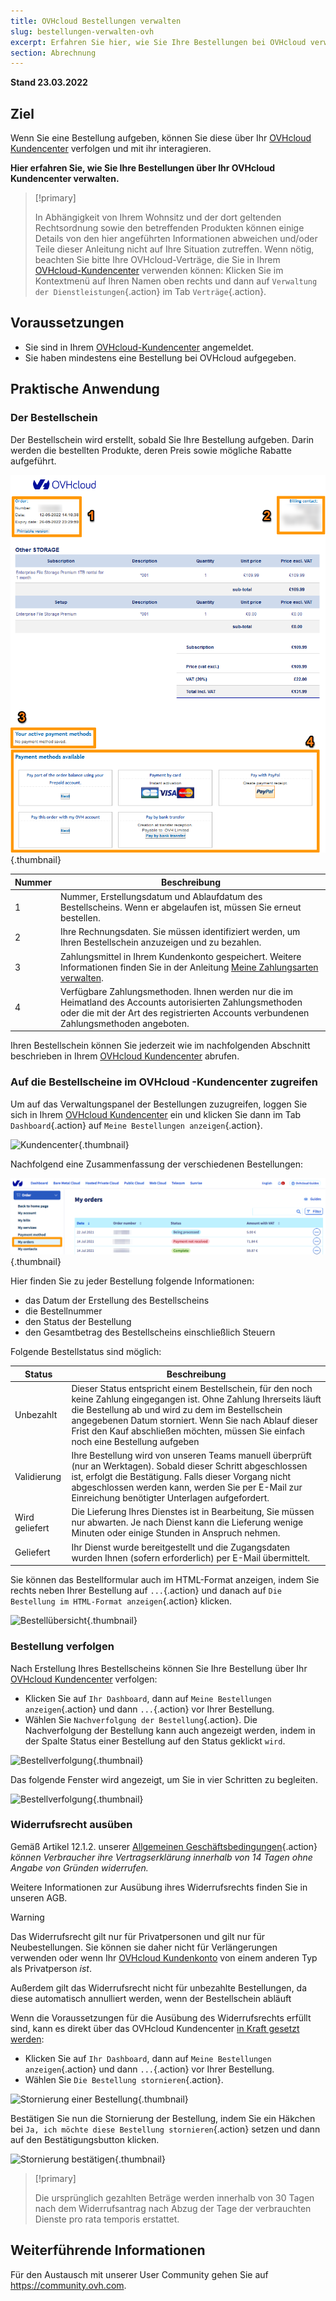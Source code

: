 ```yaml
---
title: OVHcloud Bestellungen verwalten
slug: bestellungen-verwalten-ovh
excerpt: Erfahren Sie hier, wie Sie Ihre Bestellungen bei OVHcloud verwalten
section: Abrechnung
---
```


**Stand 23.03.2022**

## Ziel

Wenn Sie eine Bestellung aufgeben, können Sie diese über Ihr [OVHcloud Kundencenter](https://www.ovh.com/auth/?action=gotomanager&from=https://www.ovh.de/&ovhSubsidiary=de) verfolgen und mit ihr interagieren.

**Hier erfahren Sie, wie Sie Ihre Bestellungen über Ihr OVHcloud Kundencenter verwalten.**

> [!primary]
>
> In Abhängigkeit von Ihrem Wohnsitz und der dort geltenden Rechtsordnung sowie den betreffenden Produkten können einige Details von den hier angeführten Informationen abweichen und/oder Teile dieser Anleitung nicht auf Ihre Situation zutreffen. Wenn nötig, beachten Sie bitte Ihre OVHcloud-Verträge, die Sie in Ihrem [OVHcloud-Kundencenter](https://www.ovh.com/auth/?action=gotomanager&from=https://www.ovh.de/&ovhSubsidiary=de) verwenden können: Klicken Sie im Kontextmenü auf Ihren Namen oben rechts und dann auf `Verwaltung der Dienstleistungen`{.action} im Tab `Verträge`{.action}.
>

## Voraussetzungen

- Sie sind in Ihrem [OVHcloud-Kundencenter](https://www.ovh.com/auth/?action=gotomanager&from=https://www.ovh.de/&ovhSubsidiary=de) angemeldet.
- Sie haben mindestens eine Bestellung bei OVHcloud aufgegeben.

## Praktische Anwendung

### Der Bestellschein

Der Bestellschein wird erstellt, sobald Sie Ihre Bestellung aufgeben. Darin werden die bestellten Produkte, deren Preis sowie mögliche Rabatte aufgeführt.

![OVH-Bestellschein](images/order01.png){.thumbnail}

|Nummer|Beschreibung|
|---|---|
|1|Nummer, Erstellungsdatum und Ablaufdatum des Bestellscheins. Wenn er abgelaufen ist, müssen Sie erneut bestellen.|
|2|Ihre Rechnungsdaten. Sie müssen identifiziert werden, um Ihren Bestellschein anzuzeigen und zu bezahlen.|
|3|Zahlungsmittel in Ihrem Kundenkonto gespeichert. Weitere Informationen finden Sie in der Anleitung [Meine Zahlungsarten verwalten](https://docs.ovh.com/de/billing/zahlungsarten-verwalten/).|
|4|Verfügbare Zahlungsmethoden. Ihnen werden nur die im Heimatland des Accounts autorisierten Zahlungsmethoden oder die mit der Art des registrierten Accounts verbundenen Zahlungsmethoden angeboten.|

Ihren Bestellschein können Sie jederzeit wie im nachfolgenden Abschnitt beschrieben in Ihrem [OVHcloud Kundencenter](https://www.ovh.com/auth/?action=gotomanager&from=https://www.ovh.de/&ovhSubsidiary=de) abrufen.

### Auf die Bestellscheine im OVHcloud -Kundencenter zugreifen

Um auf das Verwaltungspanel der Bestellungen zuzugreifen, loggen Sie sich in Ihrem [OVHcloud Kundencenter](https://www.ovh.com/auth/?action=gotomanager&from=https://www.ovh.de/&ovhSubsidiary=de) ein und klicken Sie dann im Tab `Dashboard`{.action} auf `Meine Bestellungen anzeigen`{.action}.

![Kundencenter](images/huborders.png){.thumbnail}

Nachfolgend eine Zusammenfassung der verschiedenen Bestellungen:

![Bestellübersicht](images/order03.png){.thumbnail}

Hier finden Sie zu jeder Bestellung folgende Informationen:

- das Datum der Erstellung des Bestellscheins
- die Bestellnummer
- den Status der Bestellung
- den Gesamtbetrag des Bestellscheins einschließlich Steuern

Folgende Bestellstatus sind möglich:

|Status|Beschreibung|
|---|---|
|Unbezahlt|Dieser Status entspricht einem Bestellschein, für den noch keine Zahlung eingegangen ist. Ohne Zahlung Ihrerseits läuft die Bestellung ab und wird zu dem im Bestellschein angegebenen Datum storniert. Wenn Sie nach Ablauf dieser Frist den Kauf abschließen möchten, müssen Sie einfach noch eine Bestellung aufgeben|
|Validierung|Ihre Bestellung wird von unseren Teams manuell überprüft (nur an Werktagen). Sobald dieser Schritt abgeschlossen ist, erfolgt die Bestätigung. Falls dieser Vorgang nicht abgeschlossen werden kann, werden Sie per E-Mail zur Einreichung benötigter Unterlagen aufgefordert.|
|Wird geliefert|Die Lieferung Ihres Dienstes ist in Bearbeitung, Sie müssen nur abwarten. Je nach Dienst kann die Lieferung wenige Minuten oder einige Stunden in Anspruch nehmen.|
|Geliefert|Ihr Dienst wurde bereitgestellt und die Zugangsdaten wurden Ihnen (sofern erforderlich) per E-Mail übermittelt.|

Sie können das Bestellformular auch im HTML-Format anzeigen, indem Sie rechts neben Ihrer Bestellung auf `...`{.action} und danach auf `Die Bestellung im HTML-Format anzeigen`{.action} klicken.

![Bestellübersicht](images/order04.png){.thumbnail}

### Bestellung verfolgen

Nach Erstellung Ihres Bestellscheins können Sie Ihre Bestellung über Ihr [OVHcloud Kundencenter](https://www.ovh.com/auth/?action=gotomanager&from=https://www.ovh.de/&ovhSubsidiary=de) verfolgen:

* Klicken Sie auf `Ihr Dashboard`, dann auf `Meine Bestellungen anzeigen`{.action} und dann `...`{.action} vor Ihrer Bestellung.
* Wählen Sie `Nachverfolgung der Bestellung`{.action}. Die Nachverfolgung der Bestellung kann auch angezeigt werden, indem in der Spalte Status einer Bestellung auf den Status geklickt `wird`.

![Bestellverfolgung](images/order05b.png){.thumbnail}

Das folgende Fenster wird angezeigt, um Sie in vier Schritten zu begleiten.

![Bestellverfolgung](images/order06.png){.thumbnail}

### Widerrufsrecht ausüben

Gemäß Artikel 12.1.2. unserer [Allgemeinen Geschäftsbedingungen](https://www.ovh.com/fr/support/documents_legaux/conditions%20generales%20de%20service.pdf){.action} *können Verbraucher ihre Vertragserklärung innerhalb von 14 Tagen ohne Angabe von Gründen widerrufen.*

Weitere Informationen zur Ausübung ihres Widerrufsrechts finden Sie in unseren AGB.

> [!warning]
>
> Das Widerrufsrecht gilt nur für Privatpersonen und gilt nur für Neubestellungen. Sie können sie daher nicht für Verlängerungen verwenden oder wenn Ihr [OVHcloud Kundenkonto](https://docs.ovh.com/fr/customer/tout-savoir-sur-identifiant-client/#modifier-le-type-de-compte) von einem anderen Typ als Privatperson *ist*.
>
> Außerdem gilt das Widerrufsrecht nicht für unbezahlte Bestellungen, da diese automatisch annulliert werden, wenn der Bestellschein abläuft
>

Wenn die Voraussetzungen für die Ausübung des Widerrufsrechts erfüllt sind, kann es direkt über das OVHcloud Kundencenter [in Kraft gesetzt werden](https://www.ovh.com/auth/?action=gotomanager&from=https://www.ovh.de/&ovhSubsidiary=de):

* Klicken Sie auf `Ihr Dashboard`, dann auf `Meine Bestellungen anzeigen`{.action} und dann `...`{.action} vor Ihrer Bestellung.
* Wählen Sie `Die Bestellung stornieren`{.action}.

![Stornierung einer Bestellung](images/cancelorder1.png){.thumbnail}

Bestätigen Sie nun die Stornierung der Bestellung, indem Sie ein Häkchen bei `Ja, ich möchte diese Bestellung stornieren`{.action} setzen und dann auf den Bestätigungsbutton klicken.

![Stornierung bestätigen](images/cancelorder2.png){.thumbnail}

> [!primary]
>
> Die ursprünglich gezahlten Beträge werden innerhalb von 30 Tagen nach dem Widerrufsantrag nach Abzug der Tage der verbrauchten Dienste pro rata temporis erstattet.
>

## Weiterführende Informationen

Für den Austausch mit unserer User Community gehen Sie auf <https://community.ovh.com>.
